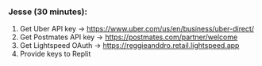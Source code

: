 ### **Jesse (30 minutes):**
1. Get Uber API key → https://www.uber.com/us/en/business/uber-direct/
2. Get Postmates API key → https://postmates.com/partner/welcome
3. Get Lightspeed OAuth → https://reggieanddro.retail.lightspeed.app
4. Provide keys to Replit
